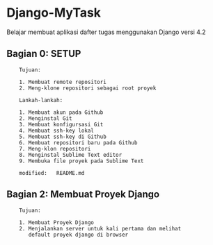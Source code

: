 # Django-MyTask
Belajar membuat aplikasi dafter tugas menggunakan Django versi 4.2


## Bagian 0: SETUP
        
        Tujuan:

        1. Membuat remote repositori
        2. Meng-klone repositori sebagai root proyek

        Lankah-lankah:

        1. Membuat akun pada Github
        2. Menginstal Git
        3. Membuat konfigursasi Git
        4. Membuat ssh-key lokal
        5. Membuat ssh-key di Github
        6. Membuat repositori baru pada Github
        7. Meng-klon repositori
        8. Menginstal Sublime Text editor
        9. Membuka file proyek pada Sublime Text

        modified:   README.md
        

## Bagian 2: Membuat Proyek Django
        
        Tujuan:

        1. Membuat Proyek Django
        2. Menjalankan server untuk kali pertama dan melihat 
           default proyek django di browser




















